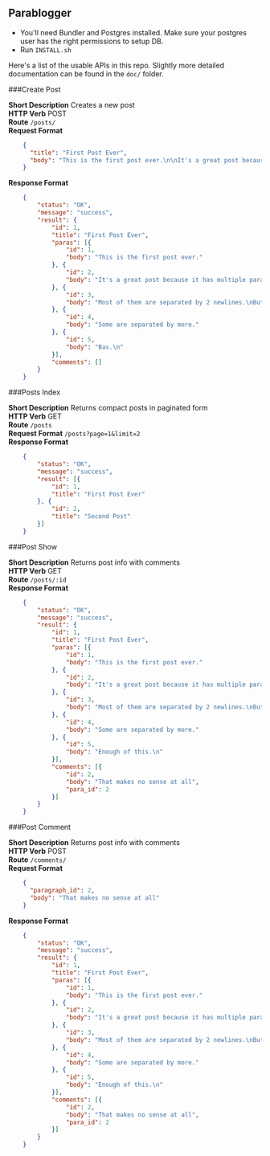## Parablogger

 - You'll need Bundler and Postgres installed. Make sure your postgres user has the right permissions to setup DB.
 - Run `INSTALL.sh`

Here's a list of the usable APIs in this repo. Slightly more detailed documentation can be found in the `doc/` folder.

###Create Post

**Short Description** Creates a new post  
**HTTP Verb** POST  
**Route** `/posts/`  
**Request Format**  
````JSON
    {
      "title": "First Post Ever",
      "body": "This is the first post ever.\n\nIt's a great post because it has multiple paragraphs.\n\nMost of them are separated by 2 newlines.\nBut some are not.\n\n\nSome are separated by more.\n\nBas.\n"
    }
````
**Response Format**  
````JSON
	{
		"status": "OK",
		"message": "success",
		"result": {
			"id": 1,
			"title": "First Post Ever",
			"paras": [{
				"id": 1,
				"body": "This is the first post ever."
			}, {
				"id": 2,
				"body": "It's a great post because it has multiple paragraphs."
			}, {
				"id": 3,
				"body": "Most of them are separated by 2 newlines.\nBut some are not."
			}, {
				"id": 4,
				"body": "Some are separated by more."
			}, {
				"id": 5,
				"body": "Bas.\n"
			}],
			"comments": []
		}
	}
````

###Posts Index

**Short Description** Returns compact posts in paginated form  
**HTTP Verb** GET  
**Route** `/posts`  
**Request Format** `/posts?page=1&limit=2`  
**Response Format**  
````JSON
	{
		"status": "OK",
		"message": "success",
		"result": [{
			"id": 1,
			"title": "First Post Ever"
		}, {
			"id": 2,
			"title": "Second Post"
		}]
	}	
````

###Post Show

**Short Description** Returns post info with comments  
**HTTP Verb** GET  
**Route** `/posts/:id`  
**Response Format**  
````JSON
	{
		"status": "OK",
		"message": "success",
		"result": {
			"id": 1,
			"title": "First Post Ever",
			"paras": [{
				"id": 1,
				"body": "This is the first post ever."
			}, {
				"id": 2,
				"body": "It's a great post because it has multiple paragraphs."
			}, {
				"id": 3,
				"body": "Most of them are separated by 2 newlines.\nBut some are not."
			}, {
				"id": 4,
				"body": "Some are separated by more."
			}, {
				"id": 5,
				"body": "Enough of this.\n"
			}],
			"comments": [{
				"id": 2,
				"body": "That makes no sense at all",
				"para_id": 2
			}]
		}
	}	
````

###Post Comment

**Short Description** Returns post info with comments  
**HTTP Verb** POST  
**Route** `/comments/`  
**Request Format**
````JSON
	{
	  "paragraph_id": 2,
	  "body": "That makes no sense at all"
	}
````
**Response Format**  
````JSON
	{
		"status": "OK",
		"message": "success",
		"result": {
			"id": 1,
			"title": "First Post Ever",
			"paras": [{
				"id": 1,
				"body": "This is the first post ever."
			}, {
				"id": 2,
				"body": "It's a great post because it has multiple paragraphs."
			}, {
				"id": 3,
				"body": "Most of them are separated by 2 newlines.\nBut some are not."
			}, {
				"id": 4,
				"body": "Some are separated by more."
			}, {
				"id": 5,
				"body": "Enough of this.\n"
			}],
			"comments": [{
				"id": 2,
				"body": "That makes no sense at all",
				"para_id": 2
			}]
		}
	}	
````